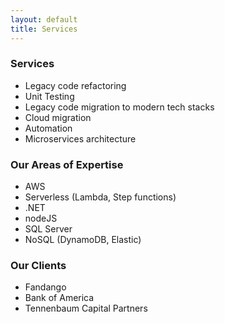 ```yaml
---
layout: default
title: Services
---
```

### Services
- Legacy code refactoring
- Unit Testing
- Legacy code migration to modern tech stacks
- Cloud migration
- Automation
- Microservices architecture

### Our Areas of Expertise
- AWS
- Serverless (Lambda, Step functions)
- .NET
- nodeJS
- SQL Server
- NoSQL (DynamoDB, Elastic)

### Our Clients
- Fandango
- Bank of America
- Tennenbaum Capital Partners


